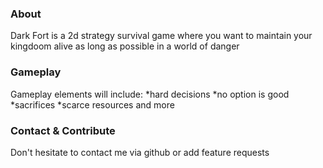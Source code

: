 ### About
Dark Fort is a 2d strategy survival game where you want to maintain your kingdoom alive as long as possible in a world of danger

### Gameplay
Gameplay elements will include:
*hard decisions
*no option is good
*sacrifices
*scarce resources
and more

### Contact & Contribute
Don't hesitate to contact me via github or add feature requests
